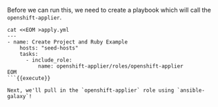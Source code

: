 Before we can run this, we need to create a playbook which will call the `openshift-applier`.

```
cat <<EOM >apply.yml
---
- name: Create Project and Ruby Example 
    hosts: "seed-hosts"
    tasks:
      - include_role:
          name: openshift-applier/roles/openshift-applier
EOM
```{{execute}} 

Next, we'll pull in the `openshift-applier` role using `ansible-galaxy`!